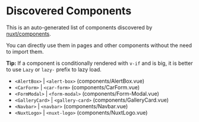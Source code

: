 # Discovered Components

This is an auto-generated list of components discovered by [nuxt/components](https://github.com/nuxt/components).

You can directly use them in pages and other components without the need to import them.

**Tip:** If a component is conditionally rendered with `v-if` and is big, it is better to use `Lazy` or `lazy-` prefix to lazy load.

- `<AlertBox>` | `<alert-box>` (components/AlertBox.vue)
- `<CarForm>` | `<car-form>` (components/CarForm.vue)
- `<FormModal>` | `<form-modal>` (components/Form-Modal.vue)
- `<GalleryCard>` | `<gallery-card>` (components/GalleryCard.vue)
- `<Navbar>` | `<navbar>` (components/Navbar.vue)
- `<NuxtLogo>` | `<nuxt-logo>` (components/NuxtLogo.vue)
